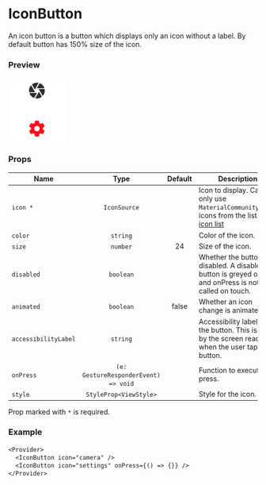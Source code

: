 # IconButton

An icon button is a button which displays only an icon without a label. By default button has 150% size of the icon.

### Preview

![icon_button_preview](../assets/icon_button_preview.png)

### Props

| Name                 |                 Type                 | Default | Description                                                                                                                                       |
| -------------------- | :----------------------------------: | :-----: | ------------------------------------------------------------------------------------------------------------------------------------------------- |
| `icon *`             |             `IconSource`             |         | Icon to display. Can only use `MaterialCommunityIcons` icons from the list. [See icon list](https://oblador.github.io/react-native-vector-icons/) |
| `color`              |               `string`               |         | Color of the icon.                                                                                                                                |
| `size`               |               `number`               |   24    | Size of the icon.                                                                                                                                 |
| `disabled`           |              `boolean`               |         | Whether the button is disabled. A disabled button is greyed out and onPress is not called on touch.                                               |
| `animated`           |              `boolean`               |  false  | Whether an icon change is animated.                                                                                                               |
| `accessibilityLabel` |               `string`               |         | Accessibility label for the button. This is read by the screen reader when the user taps the button.                                              |
| `onPress`            | `(e: GestureResponderEvent) => void` |         | Function to execute on press.                                                                                                                     |
| `style`              |        `StyleProp<ViewStyle>`        |         | Style for the icon.                                                                                                                               |

Prop marked with `*` is required.

### Example

```tsx
<Provider>
  <IconButton icon="camera" />
  <IconButton icon="settings" onPress={() => {}} />
</Provider>
```
